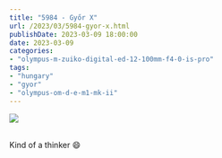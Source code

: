 ```yaml
---
title: "5984 - Győr X"
url: /2023/03/5984-gyor-x.html
publishDate: 2023-03-09 18:00:00
date: 2023-03-09
categories:
- "olympus-m-zuiko-digital-ed-12-100mm-f4-0-is-pro"
tags:
- "hungary"
- "gyor"
- "olympus-om-d-e-m1-mk-ii"
---
```

<div class="container">
<div class="center"><a target="_blank" href="https://d25zfm9zpd7gm5.cloudfront.net/1200x1200/2019/20191020_113901_lr.jpg"><img class="webfeedsFeaturedVisual" src="https://d25zfm9zpd7gm5.cloudfront.net/0600x0600/2019/20191020_113901_lr.jpg" /></a></div>
</div>
<br />

Kind of a thinker :smile:
